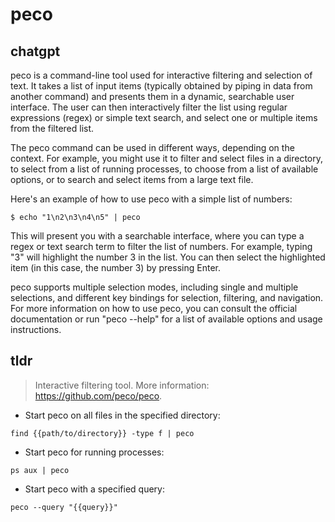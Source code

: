# peco 
## chatgpt 
peco is a command-line tool used for interactive filtering and selection of text. It takes a list of input items (typically obtained by piping in data from another command) and presents them in a dynamic, searchable user interface. The user can then interactively filter the list using regular expressions (regex) or simple text search, and select one or multiple items from the filtered list.

The peco command can be used in different ways, depending on the context. For example, you might use it to filter and select files in a directory, to select from a list of running processes, to choose from a list of available options, or to search and select items from a large text file.

Here's an example of how to use peco with a simple list of numbers:

    $ echo "1\n2\n3\n4\n5" | peco

This will present you with a searchable interface, where you can type a regex or text search term to filter the list of numbers. For example, typing "3" will highlight the number 3 in the list. You can then select the highlighted item (in this case, the number 3) by pressing Enter.

peco supports multiple selection modes, including single and multiple selections, and different key bindings for selection, filtering, and navigation. For more information on how to use peco, you can consult the official documentation or run "peco --help" for a list of available options and usage instructions. 

## tldr 
 
> Interactive filtering tool.
> More information: <https://github.com/peco/peco>.

- Start peco on all files in the specified directory:

`find {{path/to/directory}} -type f | peco`

- Start peco for running processes:

`ps aux | peco`

- Start peco with a specified query:

`peco --query "{{query}}"`
